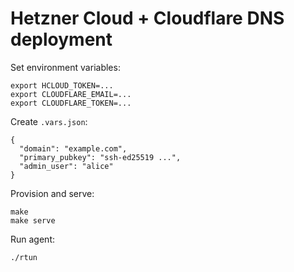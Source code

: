 # Hetzner Cloud + Cloudflare DNS deployment

Set environment variables:

```
export HCLOUD_TOKEN=...
export CLOUDFLARE_EMAIL=...
export CLOUDFLARE_TOKEN=...
```

Create `.vars.json`:

```
{
  "domain": "example.com",
  "primary_pubkey": "ssh-ed25519 ...",
  "admin_user": "alice"
}
```

Provision and serve:

```
make
make serve
```

Run agent:

```
./rtun
```
